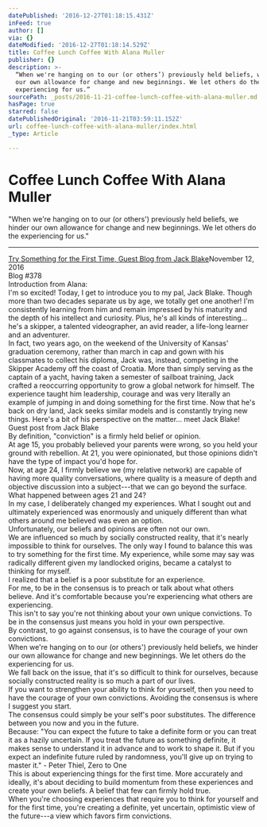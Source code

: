 ```yaml
---
datePublished: '2016-12-27T01:18:15.431Z'
inFeed: true
author: []
via: {}
dateModified: '2016-12-27T01:18:14.529Z'
title: Coffee Lunch Coffee With Alana Muller
publisher: {}
description: >-
  “When we're hanging on to our (or others’) previously held beliefs, we hinder
  our own allowance for change and new beginnings. We let others do the
  experiencing for us.” 
sourcePath: _posts/2016-11-21-coffee-lunch-coffee-with-alana-muller.md
hasPage: true
starred: false
datePublishedOriginal: '2016-11-21T03:59:11.152Z'
url: coffee-lunch-coffee-with-alana-muller/index.html
_type: Article

---
```

# Coffee Lunch Coffee With Alana Muller

"When we're hanging on to our (or others') previously held beliefs, we hinder our own allowance for change and new beginnings. We let others do the experiencing for us."

---

[Try Something for the First Time, Guest Blog from Jack Blake][0]November 12, 2016  
Blog \#378  
Introduction from Alana:  
I'm so excited! Today, I get to introduce you to my pal, Jack Blake. Though more than two decades separate us by age, we totally get one another! I'm consistently learning from him and remain impressed by his maturity and the depth of his intellect and curiosity. Plus, he's all kinds of interesting... he's a skipper, a talented videographer, an avid reader, a life-long learner and an adventurer.  
In fact, two years ago, on the weekend of the University of Kansas' graduation ceremony, rather than march in cap and gown with his classmates to collect his diploma, Jack was, instead, competing in the Skipper Academy off the coast of Croatia. More than simply serving as the captain of a yacht, having taken a semester of sailboat training, Jack crafted a reoccurring opportunity to grow a global network for himself. The experience taught him leadership, courage and was very literally an example of jumping in and doing something for the first time. Now that he's back on dry land, Jack seeks similar models and is constantly trying new things. Here's a bit of his perspective on the matter... meet Jack Blake!  
Guest post from Jack Blake  
By definition, "conviction" is a firmly held belief or opinion.   
At age 15, you probably believed your parents were wrong, so you held your ground with rebellion. At 21, you were opinionated, but those opinions didn't have the type of impact you'd hope for.   
Now, at age 24, I firmly believe we (my relative network) are capable of having more quality conversations, where quality is a measure of depth and objective discussion into a subject---that we can go beyond the surface.   
What happened between ages 21 and 24?   
In my case, I deliberately changed my experiences. What I sought out and ultimately experienced was enormously and uniquely different than what others around me believed was even an option.   
Unfortunately, our beliefs and opinions are often not our own.   
We are influenced so much by socially constructed reality, that it's nearly impossible to think for ourselves. The only way I found to balance this was to try something for the first time. My experience, while some may say was radically different given my landlocked origins, became a catalyst to thinking for myself.   
I realized that a belief is a poor substitute for an experience.   
For me, to be in the consensus is to preach or talk about what others believe. And it's comfortable because you're experiencing what others are experiencing.  
This isn't to say you're not thinking about your own unique convictions. To be in the consensus just means you hold in your own perspective.   
By contrast, to go against consensus, is to have the courage of your own convictions.   
When we're hanging on to our (or others') previously held beliefs, we hinder our own allowance for change and new beginnings. We let others do the experiencing for us.   
We fall back on the issue, that it's so difficult to think for ourselves, because socially constructed reality is so much a part of our lives.  
If you want to strengthen your ability to think for yourself, then you need to have the courage of your own convictions. Avoiding the consensus is where I suggest you start.   
The consensus could simply be your self's poor substitutes. The difference between you now and you in the future.  
Because: "You can expect the future to take a definite form or you can treat it as a hazily uncertain. If you treat the future as something definite, it makes sense to understand it in advance and to work to shape it. But if you expect an indefinite future ruled by randomness, you'll give up on trying to master it." - Peter Thiel, Zero to One  
This is about experiencing things for the first time. More accurately and ideally, it's about deciding to build momentum from these experiences and create your own beliefs. A belief that few can firmly hold true.   
When you're choosing experiences that require you to think for yourself and for the first time, you're creating a definite, yet uncertain, optimistic view of the future---a view which favors firm convictions.

[0]: http://blog.coffeelunchcoffee.com/page/2/